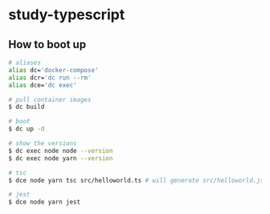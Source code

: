 # study-typescript

## How to boot up

```sh
# aliases
alias dc='docker-compose'
alias dcr='dc run --rm'
alias dce='dc exec'
```

```sh
# pull container images
$ dc build

# boot
$ dc up -d

# show the versions
$ dc exec node node --version
$ dc exec node yarn --version

# tsc
$ dce node yarn tsc src/helloworld.ts # will generate src/helloworld.js

# jest
$ dce node yarn jest
```
